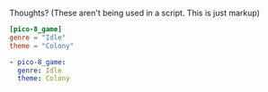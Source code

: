 Thoughts? (These aren't being used in a script. This is just markup)
```toml
[pico-8_game]
genre = "Idle"
theme = "Colony"
```
```yml
- pico-8_game:
  genre: Idle
  theme: Colony
```